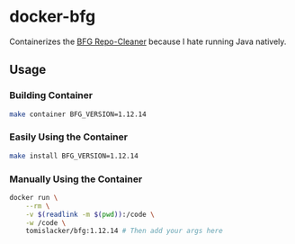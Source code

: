 # docker-bfg
Containerizes the
[BFG Repo-Cleaner](https://rtyley.github.io/bfg-repo-cleaner/) because I hate
running Java natively.

## Usage
### Building Container

```sh
make container BFG_VERSION=1.12.14
```

### Easily Using the Container

```sh
make install BFG_VERSION=1.12.14
```

### Manually Using the Container

```sh
docker run \
    --rm \
    -v $(readlink -m $(pwd)):/code \
    -w /code \
    tomislacker/bfg:1.12.14 # Then add your args here
```
